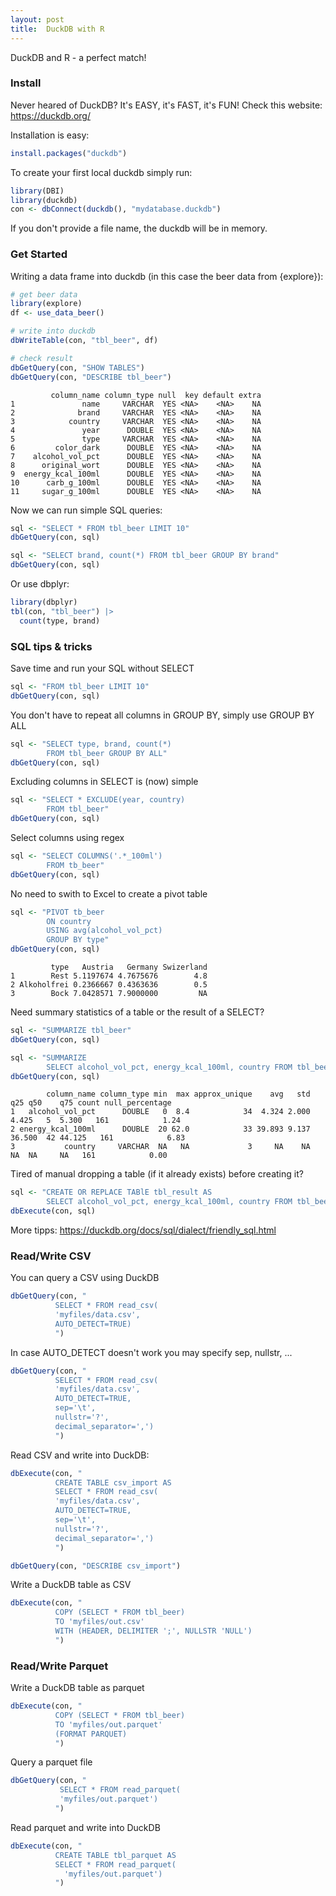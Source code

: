 ```yaml
---
layout: post
title:  DuckDB with R
---
```


DuckDB and R - a perfect match!

### Install

Never heared of DuckDB? It's EASY, it's FAST, it's FUN! 
Check this website: <https://duckdb.org/>

Installation is easy:

```R
install.packages("duckdb")
```

To create your first local duckdb simply run:

```R
library(DBI)
library(duckdb)
con <- dbConnect(duckdb(), "mydatabase.duckdb")
```

If you don't provide a file name, the duckdb will be in memory.

### Get Started

Writing a data frame into duckdb (in this case the beer data from {explore}):

```R
# get beer data
library(explore)
df <- use_data_beer()

# write into duckdb
dbWriteTable(con, "tbl_beer", df)

# check result
dbGetQuery(con, "SHOW TABLES")
dbGetQuery(con, "DESCRIBE tbl_beer")
```

```
         column_name column_type null  key default extra
1               name     VARCHAR  YES <NA>    <NA>    NA
2              brand     VARCHAR  YES <NA>    <NA>    NA
3            country     VARCHAR  YES <NA>    <NA>    NA
4               year      DOUBLE  YES <NA>    <NA>    NA
5               type     VARCHAR  YES <NA>    <NA>    NA
6         color_dark      DOUBLE  YES <NA>    <NA>    NA
7    alcohol_vol_pct      DOUBLE  YES <NA>    <NA>    NA
8      original_wort      DOUBLE  YES <NA>    <NA>    NA
9  energy_kcal_100ml      DOUBLE  YES <NA>    <NA>    NA
10      carb_g_100ml      DOUBLE  YES <NA>    <NA>    NA
11     sugar_g_100ml      DOUBLE  YES <NA>    <NA>    NA
```

Now we can run simple SQL queries:

```R
sql <- "SELECT * FROM tbl_beer LIMIT 10"
dbGetQuery(con, sql)
```

```R
sql <- "SELECT brand, count(*) FROM tbl_beer GROUP BY brand"
dbGetQuery(con, sql)
```

Or use dbplyr:

```R
library(dbplyr)
tbl(con, "tbl_beer") |> 
  count(type, brand)
```

### SQL tips & tricks

Save time and run your SQL without SELECT

```R
sql <- "FROM tbl_beer LIMIT 10"
dbGetQuery(con, sql)
```

You don't have to repeat all columns in GROUP BY, simply use GROUP BY ALL

```R
sql <- "SELECT type, brand, count(*)
        FROM tbl_beer GROUP BY ALL"
dbGetQuery(con, sql)
```

Excluding columns in SELECT is (now) simple

```R
sql <- "SELECT * EXCLUDE(year, country)
        FROM tbl_beer"
dbGetQuery(con, sql)
```

Select columns using regex

```R
sql <- "SELECT COLUMNS('.*_100ml')
        FROM tb_beer"
dbGetQuery(con, sql)
```

No need to swith to Excel to create a pivot table

```R
sql <- "PIVOT tb_beer
        ON country
        USING avg(alcohol_vol_pct)
        GROUP BY type"
dbGetQuery(con, sql)
```

```
         type   Austria   Germany Swizerland
1        Rest 5.1197674 4.7675676        4.8
2 Alkoholfrei 0.2366667 0.4363636        0.5
3        Bock 7.0428571 7.9000000         NA
```

Need summary statistics of a table or the result of a SELECT? 

```R
sql <- "SUMMARIZE tbl_beer"
dbGetQuery(con, sql)
```

```R
sql <- "SUMMARIZE 
        SELECT alcohol_vol_pct, energy_kcal_100ml, country FROM tbl_beer"
dbGetQuery(con, sql)
```

```
        column_name column_type min  max approx_unique    avg   std    q25 q50    q75 count null_percentage
1   alcohol_vol_pct      DOUBLE   0  8.4            34  4.324 2.000  4.425   5  5.300   161            1.24
2 energy_kcal_100ml      DOUBLE  20 62.0            33 39.893 9.137 36.500  42 44.125   161            6.83
3           country     VARCHAR  NA   NA             3     NA    NA     NA  NA     NA   161            0.00
```

Tired of manual dropping a table (if it already exists) before creating it?

```R
sql <- "CREATE OR REPLACE TABlE tbl_result AS 
        SELECT alcohol_vol_pct, energy_kcal_100ml, country FROM tbl_beer"
dbExecute(con, sql)
```

More tipps: <https://duckdb.org/docs/sql/dialect/friendly_sql.html>

### Read/Write CSV

You can query a CSV using DuckDB

```R
dbGetQuery(con, "
          SELECT * FROM read_csv(
          'myfiles/data.csv',
          AUTO_DETECT=TRUE)
          ")
```

In case AUTO_DETECT doesn't work you may specify sep, nullstr, ...

```R
dbGetQuery(con, "
          SELECT * FROM read_csv(
          'myfiles/data.csv',
          AUTO_DETECT=TRUE, 
          sep='\t', 
          nullstr='?', 
          decimal_separator=',')
          ")
```

Read CSV and write into DuckDB:

```R
dbExecute(con, "
          CREATE TABLE csv_import AS
          SELECT * FROM read_csv(
          'myfiles/data.csv',
          AUTO_DETECT=TRUE, 
          sep='\t', 
          nullstr='?', 
          decimal_separator=',')
          ")

dbGetQuery(con, "DESCRIBE csv_import")
```

Write a DuckDB table as CSV

```R
dbExecute(con, "
          COPY (SELECT * FROM tbl_beer) 
          TO 'myfiles/out.csv' 
          WITH (HEADER, DELIMITER ';', NULLSTR 'NULL')
          ")
```

### Read/Write Parquet

Write a DuckDB table as parquet

```R
dbExecute(con, "
          COPY (SELECT * FROM tbl_beer) 
          TO 'myfiles/out.parquet' 
          (FORMAT PARQUET)
          ")
```

Query a parquet file

```R
dbGetQuery(con, "
           SELECT * FROM read_parquet(
           'myfiles/out.parquet')
          ")
```

Read parquet and write into DuckDB

```R
dbExecute(con, "
          CREATE TABLE tbl_parquet AS
          SELECT * FROM read_parquet(
            'myfiles/out.parquet')
          ")
```
